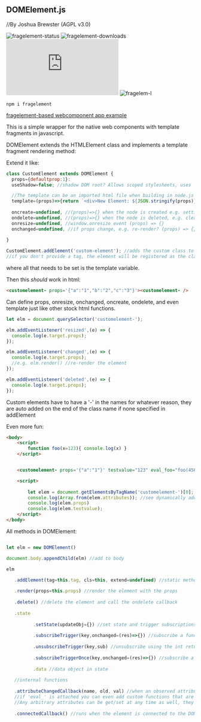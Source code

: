 ## DOMElement.js
//By Joshua Brewster (AGPL v3.0)

![fragelement-status](https://img.shields.io/npm/v/fragelement.svg) 
![fragelement-downloads](https://img.shields.io/npm/dt/fragelement.svg)
![fragelem-size](https://img.shields.io/github/size/brainsatplay/DOMElement/DOMElement.js)
![fragelem-l](https://img.shields.io/npm/l/fragelement)

`npm i fragelement`

[fragelement-based webcomponent app example](https://github.com/moothyknight/esbuild_base_webcomponents)

This is a simple wrapper for the native web components with template fragments in javascript.

DOMElement extends the HTMLElement class and implements a template fragment rendering method:


Extend it like:
```js
class CustomElement extends DOMElement { 
  props={defaultprop:1}:
  useShadow=false; //shadow DOM root? Allows scoped stylesheets, uses 'open' mode so it's further programmable from script.

  //The template can be an imported html file when building in node.js for a better experience
  template=(props)=>{return `<div>New Element: ${JSON.stringify(props)}</div>`} 
         
  oncreate=undefined, //(props)=>{} when the node is created e.g. setting up buttons (props) => {}
  ondelete=undefined, //(props)=>{} when the node is deleted, e.g. cleaning up events (props) => {}
  onresize=undefined, //window.onresize event (props) => {}
  onchanged=undefined, //if props change, e.g. re-render? (props) => {}. Using past tense to not conflict with built in onchange event in most elements
  
}

CustomElement.addElement('custom-element'); //adds the custom class to the window's built-in customElementRegistry before instantiating the new element
//if you don't provide a tag, the element will be registered as the classname plus a dash like 'customelement-'
```
 
where all that needs to be set is the template variable.

Then this *should* work in html:

```html
<customelement- props='{"a":"1","b":"2","c":"3"}'><customelement- /> 
```
Can define props, onresize, onchanged, oncreate, ondelete, and even template just like other stock html functions.


```js
let elm = document.querySelector('customelement-');

elm.addEventListener('resized',(e) => {
  console.log(e.target.props);
});

elm.addEventListener('changed',(e) => {
  console.log(e.target.props);
  //e.g. elm.render() //re-render the element
});

elm.addEventListener('deleted',(e) => {
  console.log(e.target.props);
});

```

Custom elements have to have a '-' in the names for whatever reason, they are auto added on the end of the class name if none specified in addElement

Even more fun:

```html
<body>
    <script>
        function foo(x=123){ console.log(x) }
    </script>


    <customelement- props='{"a":"1"}' testvalue="123" eval_foo="foo(456)"></customelement->

    <script>
      
        let elem = document.getElementsByTagName('customelement-')[0];
        console.log(Array.from(elem.attributes)); //see dynamically added attributes, the eval_ will be evaluated (can even add or set functions)
        console.log(elem.props)
        console.log(elem.testvalue);
    </script>
</body>
```

All methods in DOMElement:

```js

let elm = new DOMElement()

document.body.appendChild(elm) //add to body

elm

   .addElement(tag=this.tag, cls=this, extend=undefined) //static method to add this class to the dom, or some other class, input a tag or by default it uses the class name with a '-' on the end
   
   .render(props=this.props) //render the element with the props
   
   .delete() //delete the element and call the ondelete callback
   
   .state
   
          .setState(updateObj={}) //set state and trigger subscriptions for key:value pairs
          
          .subscribeTrigger(key,onchanged=(res)=>{}) //subscribe a function when a key:value pair is updated by setState. returns an int
          
          .unsubscribeTrigger(key,sub) //unsubscribe using the int returned by subscribeTrigger
          
          .subscribeTriggerOnce(key,onchanged=(res)=>{}) //subscribe a function to run once when a key:value pair is changed by setState({})
          
          .data //data object in state
          
   //internal functions
   
   .attributeChangedCallback(name, old, val) //when an observed attribute is updated run this function. Arbitrary attributes can be defined in the html tag, 
   //if 'eval_' is attached you can even add custom functions that are available on the element. E.g. elm.custom() (e.g. eval_custom='console.log('hello world')').
   //Any arbitrary attributes can be get/set at any time as well, they will set the same key:value pair on props for conditional rendering purposes in the template.
   
   .connectedCallback() //runs when the element is connected to the DOM. 
          

```
